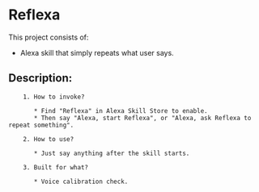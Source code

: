 # Reflexa

This project consists of:
* Alexa skill that simply repeats what user says.

## Description:

```
    1. How to invoke?

	   * Find "Reflexa" in Alexa Skill Store to enable.
	   * Then say "Alexa, start Reflexa", or "Alexa, ask Reflexa to repeat something".
```

```
    2. How to use?

	   * Just say anything after the skill starts.
```

```
    3. Built for what?

	   * Voice calibration check.
```